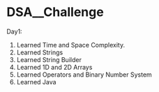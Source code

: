 # DSA__Challenge

Day1:
1. Learned Time and Space Complexity.
2. Learned Strings
3. Learned String Builder
4. Learned 1D and 2D Arrays
5. Learned Operators and Binary Number System
6. Learned Java

